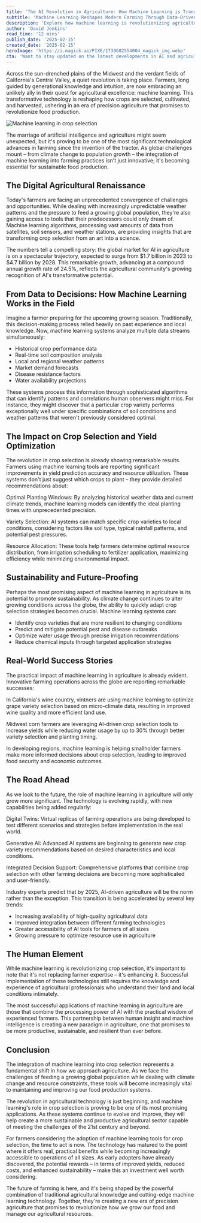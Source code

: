 ```yaml
---
title: 'The AI Revolution in Agriculture: How Machine Learning is Transforming Crop Selection'
subtitle: 'Machine Learning Reshapes Modern Farming Through Data-Driven Crop Selection'
description: 'Explore how machine learning is revolutionizing agriculture through smart crop selection. From AI-powered yield predictions to sustainable farming practices, discover how modern farmers are using data to transform food production. With the global AI in agriculture market expected to reach $4.7 billion by 2028, this technology is becoming essential for future-proof farming.'
author: 'David Jenkins'
read_time: '12 mins'
publish_date: '2025-02-15'
created_date: '2025-02-15'
heroImage: 'https://i.magick.ai/PIXE/1739682554004_magick_img.webp'
cta: 'Want to stay updated on the latest developments in AI and agriculture? Follow us on LinkedIn for exclusive insights into how technology is reshaping the future of farming.'
---
```


Across the sun-drenched plains of the Midwest and the verdant fields of California's Central Valley, a quiet revolution is taking place. Farmers, long guided by generational knowledge and intuition, are now embracing an unlikely ally in their quest for agricultural excellence: machine learning. This transformative technology is reshaping how crops are selected, cultivated, and harvested, ushering in an era of precision agriculture that promises to revolutionize food production.

![Machine learning in crop selection](https://i.magick.ai/PIXE/1739682554007_magick_img.webp)

The marriage of artificial intelligence and agriculture might seem unexpected, but it's proving to be one of the most significant technological advances in farming since the invention of the tractor. As global challenges mount – from climate change to population growth – the integration of machine learning into farming practices isn't just innovative; it's becoming essential for sustainable food production.

## The Digital Agricultural Renaissance

Today's farmers are facing an unprecedented convergence of challenges and opportunities. While dealing with increasingly unpredictable weather patterns and the pressure to feed a growing global population, they're also gaining access to tools that their predecessors could only dream of. Machine learning algorithms, processing vast amounts of data from satellites, soil sensors, and weather stations, are providing insights that are transforming crop selection from an art into a science.

The numbers tell a compelling story: the global market for AI in agriculture is on a spectacular trajectory, expected to surge from $1.7 billion in 2023 to $4.7 billion by 2028. This remarkable growth, advancing at a compound annual growth rate of 24.5%, reflects the agricultural community's growing recognition of AI's transformative potential.

## From Data to Decisions: How Machine Learning Works in the Field

Imagine a farmer preparing for the upcoming growing season. Traditionally, this decision-making process relied heavily on past experience and local knowledge. Now, machine learning systems analyze multiple data streams simultaneously:

- Historical crop performance data
- Real-time soil composition analysis
- Local and regional weather patterns
- Market demand forecasts
- Disease resistance factors
- Water availability projections

These systems process this information through sophisticated algorithms that can identify patterns and correlations human observers might miss. For instance, they might discover that a particular crop variety performs exceptionally well under specific combinations of soil conditions and weather patterns that weren't previously considered optimal.

## The Impact on Crop Selection and Yield Optimization

The revolution in crop selection is already showing remarkable results. Farmers using machine learning tools are reporting significant improvements in yield prediction accuracy and resource utilization. These systems don't just suggest which crops to plant – they provide detailed recommendations about:

Optimal Planting Windows: By analyzing historical weather data and current climate trends, machine learning models can identify the ideal planting times with unprecedented precision.

Variety Selection: AI systems can match specific crop varieties to local conditions, considering factors like soil type, typical rainfall patterns, and potential pest pressures.

Resource Allocation: These tools help farmers determine optimal resource distribution, from irrigation scheduling to fertilizer application, maximizing efficiency while minimizing environmental impact.

## Sustainability and Future-Proofing

Perhaps the most promising aspect of machine learning in agriculture is its potential to promote sustainability. As climate change continues to alter growing conditions across the globe, the ability to quickly adapt crop selection strategies becomes crucial. Machine learning systems can:

- Identify crop varieties that are more resilient to changing conditions
- Predict and mitigate potential pest and disease outbreaks
- Optimize water usage through precise irrigation recommendations
- Reduce chemical inputs through targeted application strategies

## Real-World Success Stories

The practical impact of machine learning in agriculture is already evident. Innovative farming operations across the globe are reporting remarkable successes:

In California's wine country, vintners are using machine learning to optimize grape variety selection based on micro-climate data, resulting in improved wine quality and more efficient land use.

Midwest corn farmers are leveraging AI-driven crop selection tools to increase yields while reducing water usage by up to 30% through better variety selection and planting timing.

In developing regions, machine learning is helping smallholder farmers make more informed decisions about crop selection, leading to improved food security and economic outcomes.

## The Road Ahead

As we look to the future, the role of machine learning in agriculture will only grow more significant. The technology is evolving rapidly, with new capabilities being added regularly:

Digital Twins: Virtual replicas of farming operations are being developed to test different scenarios and strategies before implementation in the real world.

Generative AI: Advanced AI systems are beginning to generate new crop variety recommendations based on desired characteristics and local conditions.

Integrated Decision Support: Comprehensive platforms that combine crop selection with other farming decisions are becoming more sophisticated and user-friendly.

Industry experts predict that by 2025, AI-driven agriculture will be the norm rather than the exception. This transition is being accelerated by several key trends:

- Increasing availability of high-quality agricultural data
- Improved integration between different farming technologies
- Greater accessibility of AI tools for farmers of all sizes
- Growing pressure to optimize resource use in agriculture

## The Human Element

While machine learning is revolutionizing crop selection, it's important to note that it's not replacing farmer expertise – it's enhancing it. Successful implementation of these technologies still requires the knowledge and experience of agricultural professionals who understand their land and local conditions intimately.

The most successful applications of machine learning in agriculture are those that combine the processing power of AI with the practical wisdom of experienced farmers. This partnership between human insight and machine intelligence is creating a new paradigm in agriculture, one that promises to be more productive, sustainable, and resilient than ever before.

## Conclusion

The integration of machine learning into crop selection represents a fundamental shift in how we approach agriculture. As we face the challenges of feeding a growing global population while dealing with climate change and resource constraints, these tools will become increasingly vital to maintaining and improving our food production systems.

The revolution in agricultural technology is just beginning, and machine learning's role in crop selection is proving to be one of its most promising applications. As these systems continue to evolve and improve, they will help create a more sustainable and productive agricultural sector capable of meeting the challenges of the 21st century and beyond.

For farmers considering the adoption of machine learning tools for crop selection, the time to act is now. The technology has matured to the point where it offers real, practical benefits while becoming increasingly accessible to operations of all sizes. As early adopters have already discovered, the potential rewards – in terms of improved yields, reduced costs, and enhanced sustainability – make this an investment well worth considering.

The future of farming is here, and it's being shaped by the powerful combination of traditional agricultural knowledge and cutting-edge machine learning technology. Together, they're creating a new era of precision agriculture that promises to revolutionize how we grow our food and manage our agricultural resources.